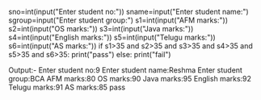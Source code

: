 sno=int(input("Enter student no:"))
sname=input("Enter student name:")
sgroup=input("Enter student group:")
s1=int(input("AFM marks:"))
s2=int(input("OS marks:"))
s3=int(input("Java marks:"))
s4=int(input("English marks:"))
s5=int(input("Telugu marks:"))
s6=int(input("AS marks:"))
if s1>35 and s2>35 and s3>35 and s4>35 and s5>35 and s6>35:
    print("pass")
else:
    print("fail")

Output:-
Enter student no:9
Enter student name:Reshma
Enter student group:BCA
AFM marks:80
OS marks:90
Java marks:95
English marks:92
Telugu marks:91
AS marks:85
pass
